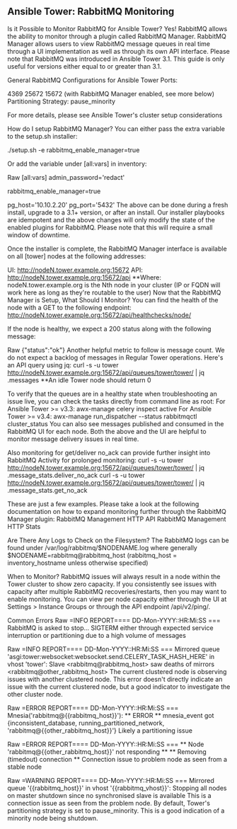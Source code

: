 
## Ansible Tower: RabbitMQ Monitoring


Is it Possible to Monitor RabbitMQ for Ansible Tower?
Yes! RabbitMQ allows the ability to monitor through a plugin called RabbitMQ Manager.
RabbitMQ Manager allows users to view RabbitMQ message queues in real time through a UI implementation as well as through its own API interface.
Please note that RabbitMQ was introduced in Ansible Tower 3.1. This guide is only useful for versions either equal to or greater than 3.1.

General RabbitMQ Configurations for Ansible Tower
Ports:

4369
25672
15672 (with RabbitMQ Manager enabled, see more below)
Partitioning Strategy: pause_minority

For more details, please see Ansible Tower's cluster setup considerations

How do I setup RabbitMQ Manager?
You can either pass the extra variable to the setup.sh installer:

./setup.sh -e rabbitmq_enable_manager=true

Or add the variable under [all:vars] in inventory:

Raw
[all:vars]
admin_password='redact'

rabbitmq_enable_manager=true

pg_host='10.10.2.20'
pg_port='5432'
The above can be done during a fresh install, upgrade to a 3.1+ version, or after an install. Our installer playbooks are idempotent and the above changes will only modify the state of the enabled plugins for RabbitMQ. Please note that this will require a small window of downtime.

Once the installer is complete, the RabbitMQ Manager interface is available on all [tower] nodes at the following addresses:

UI: http://nodeN.tower.example.org:15672
API: http://nodeN.tower.example.org:15672/api
**Where: nodeN.tower.example.org is the Nth node in your cluster (IP or FQDN will work here as long as they're routable to the user)
Now that the RabbitMQ Manager is Setup, What Should I Monitor?
You can find the health of the node with a GET to the following endpoint:
http://nodeN.tower.example.org:15672/api/healthchecks/node/

If the node is healthy, we expect a 200 status along with the following message:

Raw
{"status":"ok"}
Another helpful metric to follow is message count. We do not expect a backlog of messages in Regular Tower operations. Here's an API query using jq:
curl -s -u tower http://nodeN.tower.example.org:15672/api/queues/tower/tower/ | jq .messages
**An idle Tower node should return 0

To verify that the queues are in a healthy state when troubleshooting an issue live, you can check the tasks directly from command line as root:
For Ansible Tower >= v3.3: awx-manage celery inspect active
For Ansible Tower >= v3.4: awx-manage run_dispatcher --status
rabbitmqctl cluster_status
You can also see messages published and consumed in the RabbitMQ UI for each node.
Both the above and the UI are helpful to monitor message delivery issues in real time.

Also monitoring for get/deliver no_ack can provide further insight into RabbitMQ Activity for prolonged monitoring:
curl -s -u tower http://nodeN.tower.example.org:15672/api/queues/tower/tower/ | jq .message_stats.deliver_no_ack
curl -s -u tower http://nodeN.tower.example.org:15672/api/queues/tower/tower/ | jq .message_stats.get_no_ack

These are just a few examples. Please take a look at the following documentation on how to expand monitoring further through the RabbitMQ Manager plugin:
RabbitMQ Management HTTP API
RabbitMQ Management HTTP Stats

Are There Any Logs to Check on the Filesystem?
The RabbitMQ logs can be found under /var/log/rabbitmq/$NODENAME.log where generally $NODENAME=rabbitmq@rabbitmq_host (rabbitmq_host = inventory_hostname unless otherwise specified)

When to Monitor?
RabbitMQ issues will always result in a node within the Tower cluster to show zero capacity. If you consistently see issues with capacity after multiple RabbitMQ recoveries/restarts, then you may want to enable monitoring. You can view per node capacity either through the UI at Settings > Instance Groups or through the API endpoint /api/v2/ping/.

Common Errors
Raw
=INFO REPORT==== DD-Mon-YYYY::HR:Mi:SS ===
RabbitMQ is asked to stop...
SIGTERM either through expected service interruption or partitioning due to a high volume of messages

Raw
=INFO REPORT==== DD-Mon-YYYY::HR:Mi:SS ===
Mirrored queue 'asgi:tower:websocket:websocket.send.CELERY_TASK_HASH_HERE' in vhost 'tower': Slave <rabbitmq@rabbitmq_host> saw deaths of mirrors <rabbitmq@other_rabbitmq_host>
The current clustered node is observing issues with another clustered node. This error doesn't directly indicate an issue with the current clustered node, but a good indicator to investigate the other cluster node.

Raw
=ERROR REPORT==== DD-Mon-YYYY::HR:Mi:SS ===
Mnesia('rabbitmq@{{rabbitmq_host}}'): ** ERROR ** mnesia_event got {inconsistent_database, running_partitioned_network, 'rabbitmq@{{other_rabbitmq_host}}'}
Likely a partitioning issue

Raw
=ERROR REPORT==== DD-Mon-YYYY::HR:Mi:SS ===
** Node 'rabbitmq@{{other_rabbitmq_host}}' not responding **
** Removing (timedout) connection **
Connection issue to problem node as seen from a stable node

Raw
=WARNING REPORT==== DD-Mon-YYYY::HR:Mi:SS ===
Mirrored queue '{{rabbitmq_host}}' in vhost '{{rabbitmq_vhost}}': Stopping all nodes on master shutdown since no synchronised slave is available
This is a connection issue as seen from the problem node. By default, Tower's partitioning strategy is set to pause_minority. This is a good indication of a minority node being shutdown.